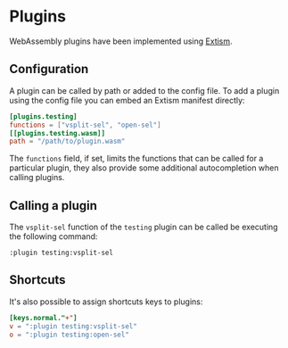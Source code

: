 # Plugins

WebAssembly plugins have been implemented using [Extism](https://github.com/extism/extism).

## Configuration

A plugin can be called by path or added to the config file. To add a plugin using the config file you can embed an Extism manifest directly:

```toml
[plugins.testing]
functions = ["vsplit-sel", "open-sel"]
[[plugins.testing.wasm]]
path = "/path/to/plugin.wasm"
```

The `functions` field, if set, limits the functions that can be called for a particular plugin, they also provide some additional autocompletion when calling plugins.

## Calling a plugin

The `vsplit-sel` function of the `testing` plugin can be called be executing the following command:

```
:plugin testing:vsplit-sel
```

## Shortcuts

It's also possible to assign shortcuts keys to plugins:

```toml
[keys.normal."+"]
v = ":plugin testing:vsplit-sel"
o = ":plugin testing:open-sel"
```
